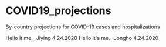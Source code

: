 # COVID19_projections
By-country projections for COVID-19 cases and hospitalizations

Hello it me. -Jiying 4.24.2020
Hello it's me. -Jongho 4.24.2020